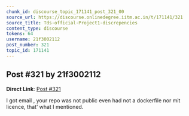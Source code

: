 ```yaml
---
chunk_id: discourse_topic_171141_post_321_00
source_url: https://discourse.onlinedegree.iitm.ac.in/t/171141/321
source_title: Tds-official-Project1-discrepencies
content_type: discourse
tokens: 64
username: 21f3002112
post_number: 321
topic_id: 171141
---
```


## Post #321 by 21f3002112

**Direct Link**: [Post #321](https://discourse.onlinedegree.iitm.ac.in/t/171141/321)

I got email , your repo was not public even had not a dockerfile nor mit licence, that’ what I mentioned.
